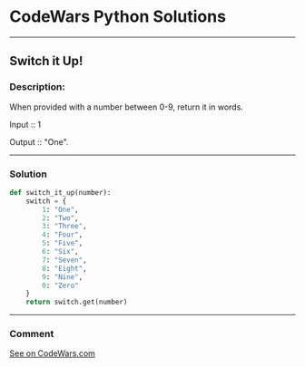 # CodeWars Python Solutions

---

## Switch it Up!



### Description:

When provided with a number between 0-9, return it in words.

Input :: 1

Output :: "One".

---


### Solution


```python
def switch_it_up(number):
    switch = {
        1: "One",
        2: "Two",
        3: "Three",
        4: "Four",
        5: "Five",
        6: "Six",
        7: "Seven",
        8: "Eight",
        9: "Nine",
        0: "Zero"
    }
    return switch.get(number)
```

---
### Comment



[See on CodeWars.com](https://www.codewars.com/users/ITRonin)
